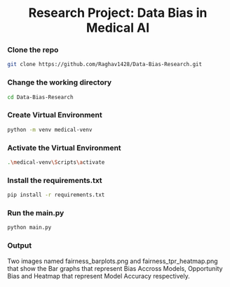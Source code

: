 <div align="center">

# Research Project: Data Bias in Medical AI
</div>

### Clone the repo
```bash
git clone https://github.com/Raghav1428/Data-Bias-Research.git
```
### Change the working directory
```bash
cd Data-Bias-Research
```
### Create Virtual Environment
```bash
python -m venv medical-venv
```
### Activate the Virtual Environment
```bash
.\medical-venv\Scripts\activate
```
### Install the requirements.txt
```bash
pip install -r requirements.txt
```
### Run the main.py
```bash
python main.py
```

### Output
Two images named  fairness_barplots.png and fairness_tpr_heatmap.png that show the Bar graphs that represent Bias Accross Models, Opportunity Bias and Heatmap that represent Model Accuracy respectively.
